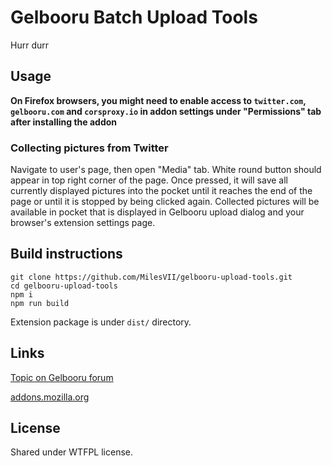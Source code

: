 # Gelbooru Batch Upload Tools
Hurr durr

## Usage
**On Firefox browsers, you might need to enable access to `twitter.com`, `gelbooru.com` and `corsproxy.io` in addon settings under "Permissions" tab after installing the addon**

### Collecting pictures from Twitter
Navigate to user's page, then open "Media" tab. White round button should appear in top right corner of the page. Once pressed, it will save all currently displayed pictures into the pocket until it reaches the end of the page or until it is stopped by being clicked again. Collected pictures will be available in pocket that is displayed in Gelbooru upload dialog and your browser's extension settings page.

## Build instructions
```
git clone https://github.com/MilesVII/gelbooru-upload-tools.git
cd gelbooru-upload-tools
npm i
npm run build
```

Extension package is under `dist/` directory.

## Links
[Topic on Gelbooru forum](https://gelbooru.com/index.php?page=forum&s=view&id=6695&pid=0)

[addons.mozilla.org](https://addons.mozilla.org/en-US/firefox/addon/gelbooru-batch-upload-tools/)

## License
Shared under WTFPL license.

